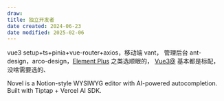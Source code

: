 ```yaml
---
draw:
title: 独立开发者
date created: 2024-06-23
date modified: 2025-02-06
---
```


vue3 setup+ts+pinia+vue-router+axios，移动端 vant，
管理后台 ant-design，arco-design，[Element Plus](Element%20Plus.md) 之类选顺眼的，
[Vue3@](Vue3@.md) 基本都是标配，没啥需要选的、

Novel is a Notion-style WYSIWYG editor with AI-powered autocompletion. Built with Tiptap + Vercel AI SDK.
